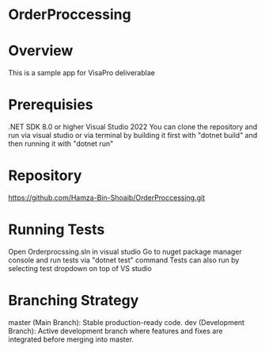 # OrderProccessing

# Overview
This is a sample app for VisaPro deliverablae

# Prerequisies
.NET SDK 8.0 or higher
Visual Studio 2022
You can clone the repository and run via visual studio or via terminal by building
it first with "dotnet build" and then running it with "dotnet run"

# Repository
https://github.com/Hamza-Bin-Shoaib/OrderProccessing.git

# Running Tests
Open Orderprocssing.sln in visual studio
Go to nuget package manager console and run tests via "dotnet test" command
Tests can also run by selecting test dropdown on top of VS studio

# Branching Strategy
master (Main Branch): Stable production-ready code.
dev (Development Branch): Active development branch where features and fixes are integrated before merging into master.
